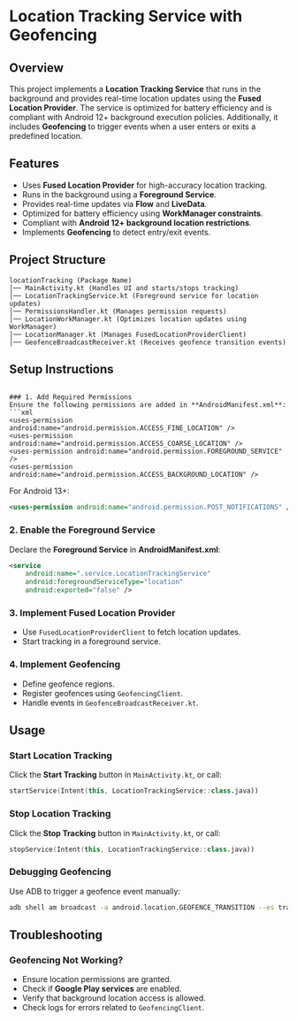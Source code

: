 # Location Tracking Service with Geofencing

## Overview
This project implements a **Location Tracking Service** that runs in the background and provides real-time location updates using the **Fused Location Provider**. The service is optimized for battery efficiency and is compliant with Android 12+ background execution policies. Additionally, it includes **Geofencing** to trigger events when a user enters or exits a predefined location.

## Features
- Uses **Fused Location Provider** for high-accuracy location tracking.
- Runs in the background using a **Foreground Service**.
- Provides real-time updates via **Flow** and **LiveData**.
- Optimized for battery efficiency using **WorkManager constraints**.
- Compliant with **Android 12+ background location restrictions**.
- Implements **Geofencing** to detect entry/exit events.

## Project Structure
```
locationTracking (Package Name)
│── MainActivity.kt (Handles UI and starts/stops tracking)
│── LocationTrackingService.kt (Foreground service for location updates)
│── PermissionsHandler.kt (Manages permission requests)
│── LocationWorkManager.kt (Optimizes location updates using WorkManager)
│── LocationManager.kt (Manages FusedLocationProviderClient)
│── GeofenceBroadcastReceiver.kt (Receives geofence transition events)
```

## Setup Instructions


```

### 1. Add Required Permissions
Ensure the following permissions are added in **AndroidManifest.xml**:
```xml
<uses-permission android:name="android.permission.ACCESS_FINE_LOCATION" />
<uses-permission android:name="android.permission.ACCESS_COARSE_LOCATION" />
<uses-permission android:name="android.permission.FOREGROUND_SERVICE" />
<uses-permission android:name="android.permission.ACCESS_BACKGROUND_LOCATION" />
```

For Android 13+:
```xml
<uses-permission android:name="android.permission.POST_NOTIFICATIONS" />
```

### 2. Enable the Foreground Service
Declare the **Foreground Service** in **AndroidManifest.xml**:
```xml
<service
    android:name=".service.LocationTrackingService"
    android:foregroundServiceType="location"
    android:exported="false" />
```

### 3. Implement Fused Location Provider
- Use `FusedLocationProviderClient` to fetch location updates.
- Start tracking in a foreground service.

### 4. Implement Geofencing
- Define geofence regions.
- Register geofences using `GeofencingClient`.
- Handle events in `GeofenceBroadcastReceiver.kt`.

## Usage

### Start Location Tracking
Click the **Start Tracking** button in `MainActivity.kt`, or call:
```kotlin
startService(Intent(this, LocationTrackingService::class.java))
```

### Stop Location Tracking
Click the **Stop Tracking** button in `MainActivity.kt`, or call:
```kotlin
stopService(Intent(this, LocationTrackingService::class.java))
```

### Debugging Geofencing
Use ADB to trigger a geofence event manually:
```sh
adb shell am broadcast -a android.location.GEOFENCE_TRANSITION --es transition "ENTER"
```

## Troubleshooting
### Geofencing Not Working?
- Ensure location permissions are granted.
- Check if **Google Play services** are enabled.
- Verify that background location access is allowed.
- Check logs for errors related to `GeofencingClient`.


